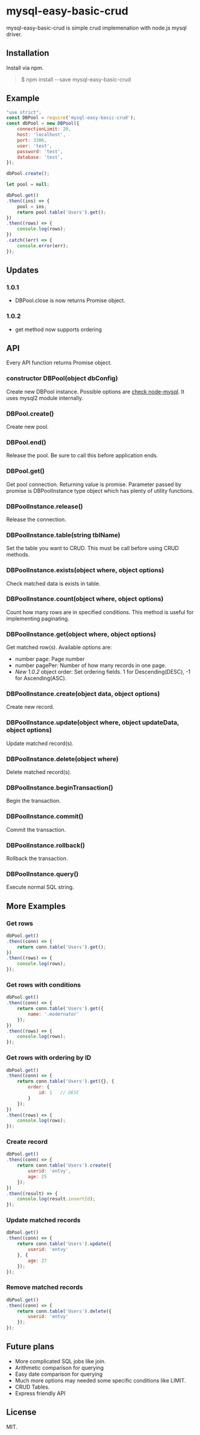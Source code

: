 # mysql-easy-basic-crud
mysql-easy-basic-crud is simple crud implemenation with node.js mysql driver.

## Installation
Install via npm.
> $ npm install --save mysql-easy-basic-crud

## Example

```javascript
"use strict";
const DBPool = require('mysql-easy-basic-crud');
const dbPool = new DBPool({
	connectionLimit: 20,
	host: 'localhost',
	port: 3306,
	user: 'test',
	password: 'test',
	database: 'test',
});

dbPool.create();

let pool = null;

dbPool.get()
.then((ins) => {
	pool = ins;
	return pool.table('Users').get();
})
.then((rows) => {
	console.log(rows);
})
.catch((err) => {
	console.error(err);
});
```


## Updates
### 1.0.1
- DBPool.close is now returns Promise object.

### 1.0.2
- get method now supports ordering


## API
Every API function returns Promise object.

### constructor DBPool(object dbConfig)
Create new DBPool instance. Possible options are [check node-mysql](https://github.com/mysqljs/mysql#pooling-connections). It uses mysql2 module internally.

### DBPool.create()
Create new pool.

### DBPool.end()
Release the pool. Be sure to call this before application ends.

### DBPool.get()
Get pool connection. Returning value is promise. Parameter passed by promise is DBPoolInstance type object which has plenty of utility functions.


### DBPoolInstance.release()
Release the connection.

### DBPoolInstance.table(string tblName)
Set the table you want to CRUD. This must be call before using CRUD methods.

### DBPoolInstance.exists(object where, object options)
Check matched data is exists in table.

### DBPoolInstance.count(object where, object options)
Count how many rows are in specified conditions. This method is useful for implementing paginating.

### DBPoolInstance.get(object where, object options)
Get matched row(s). Available options are:
- number page: Page number
- number pagePer: Number of how many records in one page.
- *New 1.0.2* object order: Set ordering fields. 1 for Descending(DESC), -1 for Ascending(ASC).

### DBPoolInstance.create(object data, object options)
Create new record.

### DBPoolInstance.update(object where, object updateData, object options)
Update matched record(s).

### DBPoolInstance.delete(object where)
Delete matched record(s).

### DBPoolInstance.beginTransaction()
Begin the transaction.

### DBPoolInstance.commit()
Commit the transaction.

### DBPoolInstance.rollback()
Rollback the transaction.

### DBPoolInstance.query()
Execute normal SQL string.


## More Examples
### Get rows

```javascript
dbPool.get()
.then((conn) => {
	return conn.table('Users').get();
})
.then((rows) => {
	console.log(rows);
});
```

### Get rows with conditions

```javascript
dbPool.get()
.then((conn) => {
	return conn.table('Users').get({
		name: '.modernator'
	});
})
.then((rows) => {
	console.log(rows);
});
```

### Get rows with ordering by ID

```javascript
dbPool.get()
.then((conn) => {
	return conn.table('Users').get({}, {
		order: {
			id: 1	// DESC
		}
	});
})
.then((rows) => {
	console.log(rows);
});
```

### Create record

```javascript
dbPool.get()
.then((conn) => {
	return conn.table('Users').create({
		userid: 'entvy',
		age: 25
	});
})
.then((result) => {
	console.log(result.insertId);
});
```

### Update matched records

```javascript
dbPool.get()
.then((conn) => {
	return conn.table('Users').update({
		userid: 'entvy'
	}, {
		age: 27
	});
});
```

### Remove matched records

```javascript
dbPool.get()
.then((conn) => {
	return conn.table('Users').delete({
		userid: 'entvy'
	});
});
```


## Future plans
- More complicated SQL jobs like join.
- Arithmetic comparison for querying
- Easy date comparison for querying
- Much more options may needed some specific conditions like LIMIT.
- CRUD Tables.
- Express friendly API


## License
MIT.